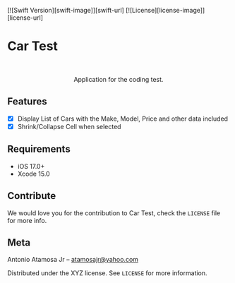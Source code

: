 
[![Swift Version][swift-image]][swift-url]
[![License][license-image]][license-url]

# Car Test
<br />
<p align="center">
  <p align="center">
    Application for the coding test.
  </p>
</p>


## Features

- [x] Display List of Cars with the Make, Model, Price and other data included
- [x] Shrink/Collapse Cell when selected

## Requirements

- iOS 17.0+
- Xcode 15.0


## Contribute

We would love you for the contribution to Car Test, check the ``LICENSE`` file for more info.

## Meta

Antonio Atamosa Jr –  atamosajr@yahoo.com

Distributed under the XYZ license. See ``LICENSE`` for more information.
